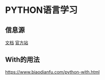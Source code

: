 # PYTHON语言学习

## 信息源
[文档](https://docs.python.org/3.10/tutorial/index.html)
[官方站](https://wiki.python.org/moin/BeginnersGuideChinese)


## With的用法

https://www.biaodianfu.com/python-with.html